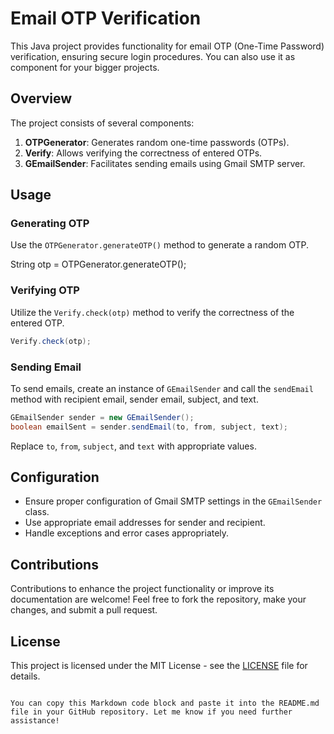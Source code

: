 

# Email OTP Verification

This Java project provides functionality for email OTP (One-Time Password) verification, ensuring secure login procedures.
You can also use it as component for your bigger projects.

## Overview

The project consists of several components:

1. **OTPGenerator**: Generates random one-time passwords (OTPs).
2. **Verify**: Allows verifying the correctness of entered OTPs.
3. **GEmailSender**: Facilitates sending emails using Gmail SMTP server.

## Usage

### Generating OTP

Use the `OTPGenerator.generateOTP()` method to generate a random OTP.


String otp = OTPGenerator.generateOTP();


### Verifying OTP

Utilize the `Verify.check(otp)` method to verify the correctness of the entered OTP.

```java
Verify.check(otp);
```

### Sending Email

To send emails, create an instance of `GEmailSender` and call the `sendEmail` method with recipient email, sender email, subject, and text.

```java
GEmailSender sender = new GEmailSender();
boolean emailSent = sender.sendEmail(to, from, subject, text);
```

Replace `to`, `from`, `subject`, and `text` with appropriate values.

## Configuration

- Ensure proper configuration of Gmail SMTP settings in the `GEmailSender` class.
- Use appropriate email addresses for sender and recipient.
- Handle exceptions and error cases appropriately.

## Contributions

Contributions to enhance the project functionality or improve its documentation are welcome! Feel free to fork the repository, make your changes, and submit a pull request.

## License

This project is licensed under the MIT License - see the [LICENSE](LICENSE) file for details.
```

You can copy this Markdown code block and paste it into the README.md file in your GitHub repository. Let me know if you need further assistance!
